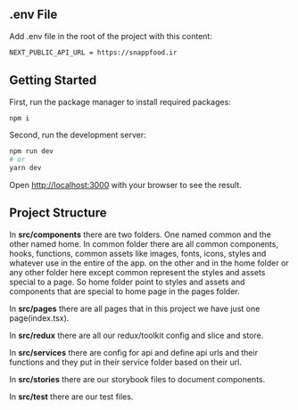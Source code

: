 ## .env File

Add .env file in the root of the project with this content:

```bash
NEXT_PUBLIC_API_URL = https://snappfood.ir
```

## Getting Started

First, run the package manager to install required packages:

```bash
npm i
```

Second, run the development server:

```bash
npm run dev
# or
yarn dev
```

Open [http://localhost:3000](http://localhost:3000) with your browser to see the result.

## Project Structure

In **src/components** there are two folders. One named common and the other named home. In common folder there are all common components, hooks, functions, common assets like images, fonts, icons, styles and whatever use in the entire of the app. on the other and in the home folder or any other folder here except common represent the styles and assets special to a page. So home folder point to styles and assets and components that are special to home page in the pages folder.

In **src/pages** there are all pages that in this project we have just one page(index.tsx).

In **src/redux** there are all our redux/toolkit config and slice and store.

In **src/services** there are config for api and define api urls and their functions and they put in their service folder based on their url.

In **src/stories** there are our storybook files to document components.

In **src/test** there are our test files.
